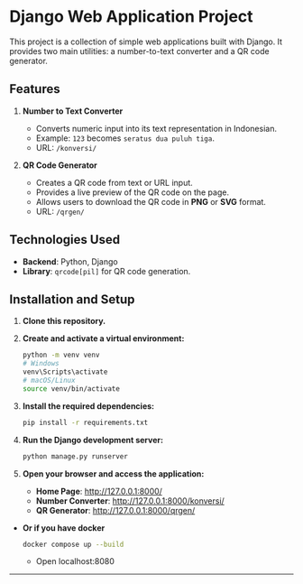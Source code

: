 # Django Web Application Project

This project is a collection of simple web applications built with Django. It provides two main utilities: a number-to-text converter and a QR code generator.

## Features

1.  **Number to Text Converter**

    - Converts numeric input into its text representation in Indonesian.
    - Example: `123` becomes `seratus dua puluh tiga`.
    - URL: `/konversi/`

2.  **QR Code Generator**
    - Creates a QR code from text or URL input.
    - Provides a live preview of the QR code on the page.
    - Allows users to download the QR code in **PNG** or **SVG** format.
    - URL: `/qrgen/`

## Technologies Used

- **Backend**: Python, Django
- **Library**: `qrcode[pil]` for QR code generation.

## Installation and Setup

1.  **Clone this repository.**

2.  **Create and activate a virtual environment:**

    ```bash
    python -m venv venv
    # Windows
    venv\Scripts\activate
    # macOS/Linux
    source venv/bin/activate
    ```

3.  **Install the required dependencies:**

    ```bash
    pip install -r requirements.txt
    ```

4.  **Run the Django development server:**

    ```bash
    python manage.py runserver
    ```

5.  **Open your browser and access the application:**
    - **Home Page**: http://127.0.0.1:8000/
    - **Number Converter**: http://127.0.0.1:8000/konversi/
    - **QR Generator**: http://127.0.0.1:8000/qrgen/

- **Or if you have docker**
  ```bash
  docker compose up --build
  ```
  - Open localhost:8080

---
